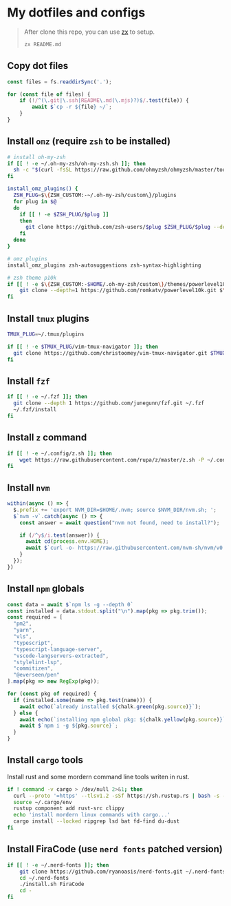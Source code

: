# My dotfiles and configs

> After clone this repo, you can use [zx](https://github.com/google/zx/blob/main/docs/markdown.md) to setup.
>
> ```bash
> zx README.md
> ```

## Copy dot files

```js
const files = fs.readdirSync('.');

for (const file of files) {
    if (!/^(\.git|\.ssh|README\.md(\.mjs)?)$/.test(file)) {
        await $`cp -r ${file} ~/`;
    }
}
```

## Install `omz` (require `zsh` to be installed)

```bash
# install oh-my-zsh
if [[ ! -e ~/.oh-my-zsh/oh-my-zsh.sh ]]; then
  sh -c "$(curl -fsSL https://raw.github.com/ohmyzsh/ohmyzsh/master/tools/install.sh)"
fi

install_omz_plugins() {
  ZSH_PLUG=$\{ZSH_CUSTOM:-~/.oh-my-zsh/custom\}/plugins
  for plug in $@
  do
    if [[ ! -e $ZSH_PLUG/$plug ]]
    then
      git clone https://github.com/zsh-users/$plug $ZSH_PLUG/$plug --depth 1
    fi
  done
}

# omz plugins
install_omz_plugins zsh-autosuggestions zsh-syntax-highlighting

# zsh theme p10k
if [[ ! -e $\{ZSH_CUSTOM:-$HOME/.oh-my-zsh/custom\}/themes/powerlevel10k ]]; then
    git clone --depth=1 https://github.com/romkatv/powerlevel10k.git $\{ZSH_CUSTOM:-$HOME/.oh-my-zsh/custom\}/themes/powerlevel10k
fi
```

## Install `tmux` plugins

```bash
TMUX_PLUG=~/.tmux/plugins

if [[ ! -e $TMUX_PLUG/vim-tmux-navigator ]]; then
  git clone https://github.com/christoomey/vim-tmux-navigator.git $TMUX_PLUG/vim-tmux-navigator --depth 1
fi
```

## Install `fzf`

```bash
if [[ ! -e ~/.fzf ]]; then
  git clone --depth 1 https://github.com/junegunn/fzf.git ~/.fzf
  ~/.fzf/install
fi
```

## Install `z` command

```bash
if [[ ! -e ~/.config/z.sh ]]; then
    wget https://raw.githubusercontent.com/rupa/z/master/z.sh -P ~/.config
fi
```

## Install `nvm`

```js
within(async () => {
  $.prefix += 'export NVM_DIR=$HOME/.nvm; source $NVM_DIR/nvm.sh; ';
  $`nvm -v`.catch(async () => {
    const answer = await question("nvm not found, need to install?");

    if (/^y$/i.test(answer)) {
      await cd(process.env.HOME);
      await $`curl -o- https://raw.githubusercontent.com/nvm-sh/nvm/v0.39.0/install.sh | bash`;
    }
  });
})
```

## Install `npm` globals

```js
const data = await $`npm ls -g --depth 0`
const installed = data.stdout.split("\n").map(pkg => pkg.trim());
const required = [
  "pm2",
  "yarn",
  "vls",
  "typescript",
  "typescript-language-server",
  "vscode-langservers-extracted",
  "stylelint-lsp",
  "commitizen",
  "@everseen/pen"
].map(pkg => new RegExp(pkg));

for (const pkg of required) {
  if (installed.some(name => pkg.test(name))) {
    await echo(`already installed ${chalk.green(pkg.source)}`);
  } else {
    await echo(`installing npm global pkg: ${chalk.yellow(pkg.source)}`);
    await $`npm i -g ${pkg.source}`;
  }
}
```

## Install `cargo` tools

Install rust and some mordern command line tools writen in rust.

```bash
if ! command -v cargo > /dev/null 2>&1; then
  curl --proto '=https' --tlsv1.2 -sSf https://sh.rustup.rs | bash -s -- -y
  source ~/.cargo/env
  rustup component add rust-src clippy
  echo 'install mordern linux commands with cargo...'
  cargo install --locked ripgrep lsd bat fd-find du-dust
fi
```

## Install FiraCode (use `nerd fonts` patched version)

```bash
if [[ ! -e ~/.nerd-fonts ]]; then
    git clone https://github.com/ryanoasis/nerd-fonts.git ~/.nerd-fonts --depth 1
    cd ~/.nerd-fonts 
    ./install.sh FiraCode
    cd -
fi
```

